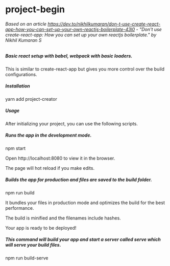 # project-begin

###### Based on an article https://dev.to/nikhilkumaran/don-t-use-create-react-app-how-you-can-set-up-your-own-reactjs-boilerplate-43l0 - "Don't use create-react-app: How you can set up your own reactjs boilerplate." by Nikhil Kumaran S

##### Basic react setup with babel, webpack with basic loaders.

This is similar to create-react-app but gives you more control over the build
configurations.

#####  Installation
yarn add project-creator

#####  Usage
After initializing your project, you can use the following scripts.

##### Runs the app in the development mode.
npm start

Open http://localhost:8080 to view it in the browser.

The page will hot reload if you make edits.

##### Builds the app for production and files are saved to the build folder.
npm run build

It bundles your files in production mode and optimizes the build for the best performance.

The build is minified and the filenames include hashes.

Your app is ready to be deployed!

##### This command will build your app and start a server called serve which will serve your build files.
npm run build-serve
